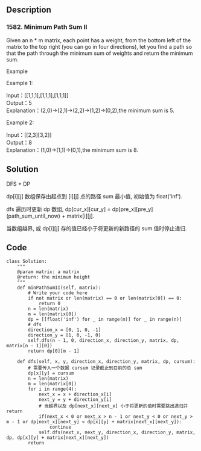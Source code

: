 ## Description
### 1582. Minimum Path Sum II

Given an n * m matrix, each point has a weight, from the bottom left of the matrix to the top right (you can go in four directions), let you find a path so that the path through the minimum sum of weights and return the minimum sum.

Example  

Example 1:

Input：[[1,1,1],[1,1,1],[1,1,1]]  
Output：5  
Explanation：(2,0)->(2,1)->(2,2)->(1,2)->(0,2),the minimum sum is 5.

Example 2:  

Input：[[2,3][3,2]]  
Output：8  
Explanation：(1,0)->(1,1)->(0,1),the minimum sum is 8.  

## Solution
DFS + DP

dp[i][j] 数组保存由起点到 [i][j] 点的路径 sum 最小值, 初始值为 float('inf'). 

dfs 遍历时更新 dp 数组, dp[cur_x][cur_y] = dp[pre_x][pre_y] (path_sum_until_now) + matrix[i][j].

当数组越界, 或 dp[i][j] 存的值已经小于将更新的新路径的 sum 值时停止递归.

## Code

    class Solution:
        """
        @param matrix: a matrix
        @return: the minimum height
        """
        def minPathSumII(self, matrix):
            # Write your code here
            if not matrix or len(matrix) == 0 or len(matrix[0]) == 0:
                return 0
            n = len(matrix)
            m = len(matrix[0])
            dp = [[float('inf') for _ in range(m)] for _ in range(n)]
            # dfs
            direction_x = [0, 1, 0, -1]
            direction_y = [1, 0, -1, 0]
            self.dfs(n - 1, 0, direction_x, direction_y, matrix, dp, matrix[n - 1][0])
            return dp[0][m - 1]

        def dfs(self, x, y, direction_x, direction_y, matrix, dp, cursum):
            # 需要传入一个数据 cursum 记录截止到目前的总 sum
            dp[x][y] = cursum
            n = len(matrix)
            m = len(matrix[0])
            for i in range(4):
                next_x = x + direction_x[i]
                next_y = y + direction_y[i]
                # 当越界以及 dp[next_x][next_x] 小于将更新的值时需要跳出递归并 return
                if(next_x < 0 or next_x > n - 1 or next_y < 0 or next_y > m - 1 or dp[next_x][next_y] < dp[x][y] + matrix[next_x][next_y]):
                    continue
                self.dfs(next_x, next_y, direction_x, direction_y, matrix, dp, dp[x][y] + matrix[next_x][next_y])
            return
